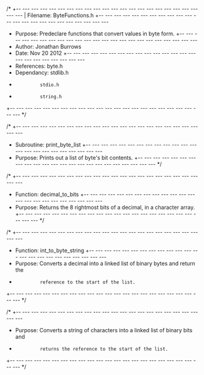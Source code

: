 /*
 +-- --- --- --- --- --- --- --- --- --- --- --- --- --- --- --- --- --- --- --- --- --- ---
 | Filename:	ByteFunctions.h
 +-- --- --- --- --- --- --- --- --- --- --- --- --- --- --- --- --- --- --- --- --- --- ---
 *	Purpose:	Predeclare functions that convert values in byte form.
 +-- --- --- --- --- --- --- --- --- --- --- --- --- --- --- --- --- --- --- --- --- --- ---
 *	Author:		Jonathan Burrows
 *	Date:		Nov 20 2012
 +-- --- --- --- --- --- --- --- --- --- --- --- --- --- --- --- --- --- --- --- --- --- ---
 *	References:	byte.h
 *	Dependancy:	stdlib.h
 *				stdio.h
 *				string.h
 +-- --- --- --- --- --- --- --- --- --- --- --- --- --- --- --- --- --- --- --- --- --- ---
*/

/*
 +-- --- --- --- --- --- --- --- --- --- --- --- --- --- --- --- --- --- --- --- --- --- ---
 *	Subroutine:	print_byte_list
 +-- --- --- --- --- --- --- --- --- --- --- --- --- --- --- --- --- --- --- --- --- --- ---
 *	Purpose:	Prints out a list of byte's bit contents.
 +-- --- --- --- --- --- --- --- --- --- --- --- --- --- --- --- --- --- --- --- --- --- ---
 */

/*
 +-- --- --- --- --- --- --- --- --- --- --- --- --- --- --- --- --- --- --- --- --- --- ---
 *	Function:	decimal_to_bits
 +-- --- --- --- --- --- --- --- --- --- --- --- --- --- --- --- --- --- --- --- --- --- ---
 *	Purpose:	Returns the 8 rightmost bits of a decimal, in a character array.
 +-- --- --- --- --- --- --- --- --- --- --- --- --- --- --- --- --- --- --- --- --- --- ---
 */

/*
 +-- --- --- --- --- --- --- --- --- --- --- --- --- --- --- --- --- --- --- --- --- --- ---
 *	Function:	int_to_byte_string
 +-- --- --- --- --- --- --- --- --- --- --- --- --- --- --- --- --- --- --- --- --- --- ---
 *	Purpose:	Converts a decimal into a linked list of binary bytes and return the 
 *				reference to the start of the list.
 +-- --- --- --- --- --- --- --- --- --- --- --- --- --- --- --- --- --- --- --- --- --- ---
 */

/*
 +-- --- --- --- --- --- --- --- --- --- --- --- --- --- --- --- --- --- --- --- --- --- ---
 *	Purpose:	Converts a string of characters into a linked list of binary bits and 
 *				returns the reference to the start of the list.
 +-- --- --- --- --- --- --- --- --- --- --- --- --- --- --- --- --- --- --- --- --- --- ---
 */
